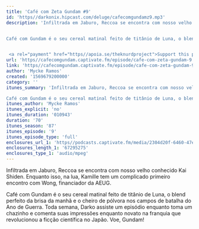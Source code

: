 ```yaml
---
title: 'Café com Zeta Gundam #9'
id: 'https//darkonix.hipcast.com/deluge/cafecomgundamz9.mp3'
description: 'Infiltrada em Jaburo, Reccoa se encontra com nosso velho conhecido Kai Shiden. Enquanto isso, na lua, Kamille tem um complicado primeiro encontro com Wong, financiador da AEUG.


Café com Gundam é o seu cereal matinal feito de titânio de Luna, o blend perfeito da brisa da manhã e o cheiro de pólvora nos campos de batalha do Ano de Guerra. Toda semana, Darko assiste um episódio enquanto toma um chazinho e comenta suas impressões enquanto novato na franquia que revolucionou a ficção científica no Japão. Voe, Gundam!


 <a rel="payment" href="https//apoia.se/theknurdproject">Support this podcast</a>'
url: 'https//cafecomgundam.captivate.fm/episode/cafe-com-zeta-gundam-9'
link: 'https//cafecomgundam.captivate.fm/episode/cafe-com-zeta-gundam-9'
author: 'Mycke Ramos'
created: '1569679200000'
category: ''
itunes_summary: 'Infiltrada em Jaburo, Reccoa se encontra com nosso velho conhecido Kai Shiden. Enquanto isso, na lua, Kamille tem um complicado primeiro encontro com Wong, financiador da AEUG.

Café com Gundam é o seu cereal matinal feito de titânio de Luna, o blend perfeito da brisa da manhã e o cheiro de pólvora nos campos de batalha do Ano de Guerra. Toda semana, Darko assiste um episódio enquanto toma um chazinho e comenta suas impressões enquanto novato na franquia que revolucionou a ficção científica no Japão. Voe, Gundam!'
itunes_author: 'Mycke Ramos'
itunes_explicit: 'no'
itunes_duration: '010943'
duration: '70'
itunes_season: '87'
itunes_episode: '9'
itunes_episode_type: 'full'
enclosures_url_1: 'https//podcasts.captivate.fm/media/2304d20f-6460-47e6-91eb-57bca31b3514/cafecomgundamz9_tc.mp3'
enclosures_length_1: '67295275'
enclosures_type_1: 'audio/mpeg'
---
```

Infiltrada em Jaburo, Reccoa se encontra com nosso velho conhecido Kai Shiden. Enquanto isso, na lua, Kamille tem um complicado primeiro encontro com Wong, financiador da AEUG.

Café com Gundam é o seu cereal matinal feito de titânio de Luna, o blend perfeito da brisa da manhã e o cheiro de pólvora nos campos de batalha do Ano de Guerra. Toda semana, Darko assiste um episódio enquanto toma um chazinho e comenta suas impressões enquanto novato na franquia que revolucionou a ficção científica no Japão. Voe, Gundam!